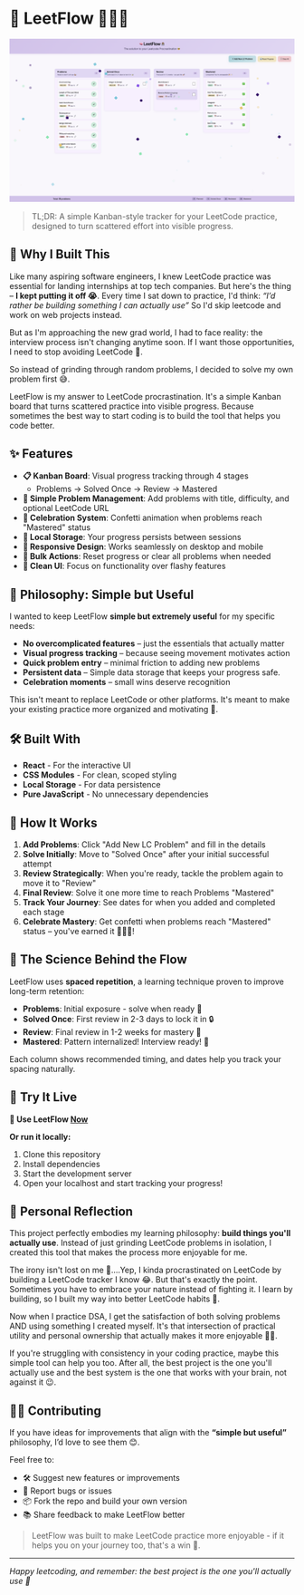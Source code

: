 # 🧠 LeetFlow 👩🏽‍💻

![LeetFlow Preview](./public/preview.png)

> TL;DR: A simple Kanban-style tracker for your LeetCode practice, designed to turn scattered effort into visible progress.

## 🤔 Why I Built This

Like many aspiring software engineers, I knew LeetCode practice was essential for landing internships at top tech companies. But here's the thing – **I kept putting it off 😭**. Every time I sat down to practice, I'd think: _“I’d rather be building something I can actually use”_ So I'd skip leetcode and work on web projects instead.

But as I'm approaching the new grad world, I had to face reality: the interview process isn't changing anytime soon. If I want those opportunities, I need to stop avoiding LeetCode 👀.

So instead of grinding through random problems, I decided to solve my own problem first 😅.

LeetFlow is my answer to LeetCode procrastination. It's a simple Kanban board that turns scattered practice into visible progress. Because sometimes the best way to start coding is to build the tool that helps you code better.

## ✨ Features

- **📋 Kanban Board**: Visual progress tracking through 4 stages
  - Problems → Solved Once → Review → Mastered
- **🎯 Simple Problem Management**: Add problems with title, difficulty, and optional LeetCode URL
- **🎉 Celebration System**: Confetti animation when problems reach "Mastered" status
- **💾 Local Storage**: Your progress persists between sessions
- **📱 Responsive Design**: Works seamlessly on desktop and mobile
- **🔄 Bulk Actions**: Reset progress or clear all problems when needed
- **🎨 Clean UI**: Focus on functionality over flashy features

## 🚀 Philosophy: Simple but Useful

I wanted to keep LeetFlow **simple but extremely useful** for my specific needs:

- **No overcomplicated features** – just the essentials that actually matter
- **Visual progress tracking** – because seeing movement motivates action
- **Quick problem entry** – minimal friction to adding new problems
- **Persistent data** – Simple data storage that keeps your progress safe.
- **Celebration moments** – small wins deserve recognition

This isn't meant to replace LeetCode or other platforms. It's meant to make your existing practice more organized and motivating 🥳.

## 🛠️ Built With

- **React** - For the interactive UI
- **CSS Modules** - For clean, scoped styling
- **Local Storage** - For data persistence
- **Pure JavaScript** - No unnecessary dependencies

## 🎯 How It Works

1. **Add Problems**: Click "Add New LC Problem" and fill in the details
2. **Solve Initially**: Move to "Solved Once" after your initial successful attempt
3. **Review Strategically**: When you're ready, tackle the problem again to move it to "Review"
4. **Final Review**: Solve it one more time to reach Problems "Mastered"
5. **Track Your Journey**: See dates for when you added and completed each stage
6. **Celebrate Mastery**: Get confetti when problems reach "Mastered" status – you've earned it 🥳👏🏾!

## 🧠 The Science Behind the Flow

LeetFlow uses **spaced repetition**, a learning technique proven to improve long-term retention:

- **Problems**: Initial exposure - solve when ready 💪
- **Solved Once**: First review in 2-3 days to lock it in 🔒
- **Review**: Final review in 1-2 weeks for mastery 🚀
- **Mastered**: Pattern internalized! Interview ready! 🎉

Each column shows recommended timing, and dates help you track your spacing naturally.

## 🚀 Try It Live

**🔗 Use LeetFlow [Now](https://leetcode-kanban.vercel.app/)**

**Or run it locally:**

1. Clone this repository
2. Install dependencies
3. Start the development server
4. Open your localhost and start tracking your progress!

## 💭 Personal Reflection

This project perfectly embodies my learning philosophy: **build things you'll actually use**. Instead of just grinding LeetCode problems in isolation, I created this tool that makes the process more enjoyable for me.

The irony isn't lost on me 🤣....Yep, I kinda procrastinated on LeetCode by building a LeetCode tracker I know 😂. But that's exactly the point. Sometimes you have to embrace your nature instead of fighting it. I learn by building, so I built my way into better LeetCode habits 🌱.

Now when I practice DSA, I get the satisfaction of both solving problems AND using something I created myself. It's that intersection of practical utility and personal ownership that actually makes it more enjoyable 🫶🏾.

If you're struggling with consistency in your coding practice, maybe this simple tool can help you too. After all, the best project is the one you'll actually use and the best system is the one that works with your brain, not against it 😉.

## 🤝🏾 Contributing

If you have ideas for improvements that align with the **“simple but useful”** philosophy, I’d love to see them 😊.

Feel free to:

- 🛠 Suggest new features or improvements
- 🐛 Report bugs or issues
- 📦 Fork the repo and build your own version
- 📚 Share feedback to make LeetFlow better

> LeetFlow was built to make LeetCode practice more enjoyable - if it helps you on your journey too, that's a win 🎯.

---

_Happy leetcoding, and remember: the best project is the one you'll actually use 🚀_
